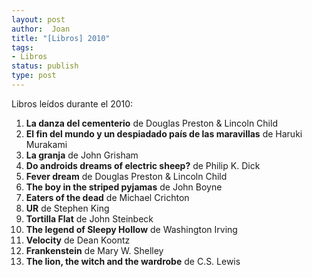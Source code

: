 ```yaml
---
layout: post
author:  Joan
title: "[Libros] 2010"
tags:
- Libros
status: publish
type: post
---
```

Libros leídos durante el 2010:

1. <strong>La danza del cementerio</strong> de Douglas Preston & Lincoln Child
2. <strong>El fin del mundo y un despiadado país de las maravillas</strong> de Haruki Murakami
3. <strong>La granja</strong> de John Grisham
4. <strong>Do androids dreams of electric sheep?</strong> de Philip K. Dick
5. <strong>Fever dream</strong> de Douglas Preston & Lincoln Child
6. <strong>The boy in the striped pyjamas</strong> de John Boyne
7. <strong>Eaters of the dead</strong> de Michael Crichton
8. <strong>UR</strong> de Stephen King
9. <strong>Tortilla Flat</strong> de John Steinbeck
10. <strong>The legend of Sleepy Hollow</strong> de Washington Irving
11. <strong>Velocity</strong> de Dean Koontz
12. <strong>Frankenstein</strong> de Mary W. Shelley
13. <strong>The lion, the witch and the wardrobe</strong> de C.S. Lewis